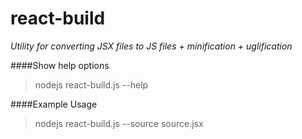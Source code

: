 # react-build

_Utility for converting JSX files to JS files + minification + uglification_

####Show help options
>nodejs react-build.js --help

####Example Usage
>nodejs react-build.js --source source.jsx
